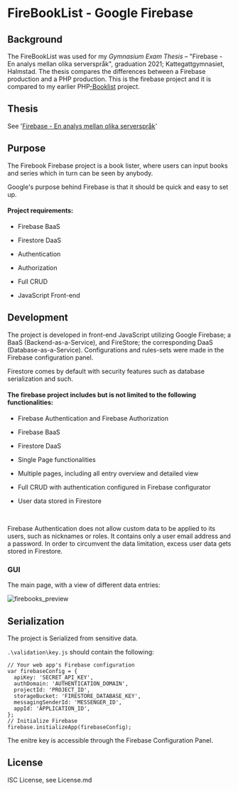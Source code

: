 # FireBookList - Google Firebase 

## Background

The FireBookList was used for my *Gymnasium Exam Thesis* – "Firebase - En analys mellan olika serverspråk", graduation 2021; Kattegattgymnasiet, Halmstad. 
The thesis compares the differences between a Firebase production and a PHP production. This is the firebase project and it is compared to my earlier PHP[-Booklist](https://github.com/VulpesPaw/PHP-BookList/tree/master) project.

## Thesis 

See '[Firebase - En analys mellan olika serverspråk](https://github.com/VulpesPaw/FireBookList/blob/master/Firebase%20-%20Exam%20Thesis.pdf)'

## Purpose

The Firebook Firebase project is a book lister, where users can input books and series which in turn can be seen by anybody.

Google's purpose behind Firebase is that it should be quick and easy to set up.

#### Project requirements:

- Firebase BaaS

- Firestore DaaS

- Authentication

- Authorization

- Full CRUD

- JavaScript Front-end 

## Development

The project is developed in front-end JavaScript utilizing Google Firebase; a BaaS (Backend-as-a-Service), and FireStore; the corresponding DaaS (Database-as-a-Service). Configurations and rules-sets were made in the Firebase configuration panel. 

Firestore comes by default with security features such as database serialization and such. 


#### The firebase project includes but is not limited to the following functionalities:

- Firebase Authentication and Firebase Authorization

- Firebase BaaS

- Firestore DaaS

- Single Page functionalities

- Multiple pages, including all entry overview and detailed view

- Full CRUD with authentication configured in Firebase configurator

- User data stored in Firestore 

<br>

Firebase Authentication does not allow custom data to be applied to its users, such as nicknames or roles. It contains only a user email address and a password. In order to circumvent the data limitation, excess user data gets stored in Firestore. 
 

### GUI

The main page, with a view of different data entries:

![firebooks_preview](https://user-images.githubusercontent.com/63596133/190414558-8ed38105-9158-4270-9f11-152dbcc45ab2.jpg)


## Serialization

The project is Serialized from sensitive data.

`.\validation\key.js` should contain the following:

````JS
// Your web app's Firebase configuration
var firebaseConfig = {
  apiKey: 'SECRET_API_KEY',
  authDomain: 'AUTHENTICATION_DOMAIN',
  projectId: 'PROJECT_ID',
  storageBucket: 'FIRESTORE_DATABASE_KEY',
  messagingSenderId: 'MESSENGER_ID',
  appId: 'APPLICATION_ID',
};
// Initialize Firebase
firebase.initializeApp(firebaseConfig);
````
The enitre key is accessible through the Firebase Configuration Panel.

## License

ISC License, see License.md

